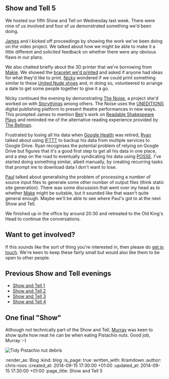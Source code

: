 Show and Tell 5
---------------

We hosted our fifth Show and Tell on Wednesday last week. There were nine of us involved and four of us demonstrated something we'd been doing.

[James][] and I kicked off proceedings by showing the work we've been doing on the video project. We talked about how we might be able to make it a little different and solicited feedback on whether there were any obvious flaws in our plans.

We also chatted briefly about the 3D printer that we're borrowing from [Makie][]. We showed the [bracelet we'd printed][] and asked if anyone had ideas for what they'd like to print. [Nicky][] wondered if we could print something similar to these [United Nude shoes][] and, in doing so, volunteered to arrange a date to get some people together to give it a go.

Nicky continued the evening by demonstrating [The Noise][], a project she'd worked on with [Storythings][] among others. The Noise uses the [UNEDITIONS][] digital publishing platform to present theatre performances in new ways. This prompted James to mention [Ben][]'s work on [Readable Shakespeare Plays][] and reminded me of the alternative reading experience provided by [The Bellman][].

Frustrated by losing all his data when [Google Health][] was retired, [Ryan][] talked about using [IFTTT][] to backup his data from multiple services to Google Drive. Ryan recognises the potential problem of relying on Google Drive but figures that it's a good first step to get all his data in one place, and a step on the road to eventually syndicating his data using [POSSE][]. I've started doing something similar, albeit manually, by creating recurring tasks that prompt me to download data I don't want to lose.

[Paul][] talked about generalising the problem of processing a number of source input files to generate some other number of output files (think static site generation). There was some discussion that went over my head as to whether [Make][] might be suitable, but it sounded like that wasn't quite general enough. Maybe we'll be able to see where Paul's got to at the next Show and Tell.

We finished up in the office by around 20:30 and retreated to the Old King's Head to continue the conversations.

## Want to get involved?

If this sounds like the sort of thing you're interested in, then please do [get in touch][]. We're keen to keep these fairly small but would also like them to be open to other people.

## Previous Show and Tell evenings

* [Show and Tell 1][]
* [Show and Tell 2][]
* [Show and Tell 3][]
* [Show and Tell 4][]

## One final "Show"

Although not technically part of the Show and Tell, [Murray][] was keen to show quite how neat he can be when eating Pistachio nuts. Good job, Murray :-)

![Tidy Pistachio nut debris](/images/blog/pistachio-nut-shells.jpg)

[Ben]: https://twitter.com/beng
[bracelet we'd printed]: /week-292#the-finished-article
[get in touch]: (/contact)
[Google Health]: http://en.wikipedia.org/wiki/Google_Health
[IFTTT]: https://ifttt.com/
[James]: /james-mead
[Make]: http://www.gnu.org/software/make/
[Makie]: http://mymakie.com/
[Murray]: http://h-lame.com/
[Nicky]: http://symphonicknot.com/
[Paul]: http://po-ru.com/
[POSSE]: http://indiewebcamp.com/POSSE
[Readable Shakespeare Plays]: http://sh.akespeare.com/
[Ryan]: http://ryansnyder.me/
[Show and Tell 1]: /week-274
[Show and Tell 2]: /week-282
[Show and Tell 3]: /week-286
[Show and Tell 4]: /show-and-tell-4
[Storythings]: http://storythings.com/
[The Bellman]: http://www.thebellman.ca/
[The Noise]: http://uneditions.com/the-noise/
[UNEDITIONS]: http://uneditions.com/
[United Nude shoes]: http://www.unitednude.com/news/2014/united-nude-3d-printing-52

:render_as: Blog
:kind: blog
:is_page: true
:written_with: Kramdown
:author: chris-roos
:created_at: 2014-09-15 17:30:00 +01:00
:updated_at: 2014-09-15 17:30:00 +01:00
:page_title: Show and Tell 5
